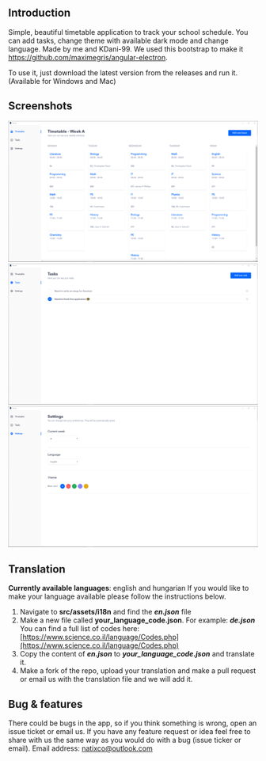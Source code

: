 ## Introduction
Simple, beautiful timetable application to track your school schedule. You can add tasks, change theme with available dark mode and change language.
Made by me and KDani-99. We used this bootstrap to make it https://github.com/maximegris/angular-electron.

To use it, just download the latest version from the releases and run it. (Available for Windows and Mac)

## Screenshots

![Screenshot 1](/src/screenshots/1.png)
![Screenshot 2](/src/screenshots/2.png)
![Screenshot 3](/src/screenshots/3.png)

## Translation
**Currently available languages**: english and hungarian
If you would like to make your language available please follow the instructions below.
 1. Navigate to **src/assets/i18n** and find the ***en.json*** file
 2. Make a new file called **your_language_code.json**. For example: ***de.json***
 You can find a full list of codes here: [https://www.science.co.il/language/Codes.php](https://www.science.co.il/language/Codes.php)
 3. Copy the content of ***en.json*** to ***your_language_code.json*** and translate it.
 4. Make a fork of the repo, upload your translation and make a pull request or email us with the translation file and we will add it.

## Bug & features
There could be bugs in the app, so if you think something is wrong, open an issue ticket or email us.
If you have any feature request or idea feel free to share with us the same way as you would do with a bug (issue ticker or email).
Email address: natixco@outlook.com
